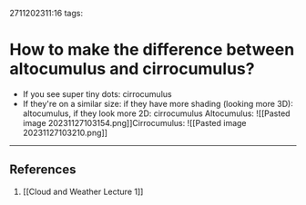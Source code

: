 2711202311:16
tags: 
# How to make the difference between altocumulus and cirrocumulus?

- If you see super tiny dots: cirrocumulus
- If they're on a similar size: if they have more shading (looking more 3D): altocumulus, if they look more 2D: cirrocumulus
Altocumulus: ![[Pasted image 20231127103154.png]]Cirrocumulus: ![[Pasted image 20231127103210.png]]


---
## References
1. [[Cloud and Weather Lecture 1]]